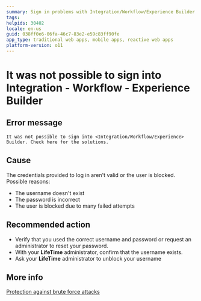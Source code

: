```yaml
---
summary: Sign in problems with Integration/Workflow/Experience Builder
tags:
helpids: 30402
locale: en-us
guid: 038ff0e6-06fa-46c7-83e2-e59c83ff90fe
app_type: traditional web apps, mobile apps, reactive web apps
platform-version: o11
---
```


# It was not possible to sign into Integration - Workflow - Experience Builder


## Error message

`It was not possible to sign into <Integration/Workflow/Experience> Builder. Check here for the solutions.`

## Cause

The credentials provided to log in aren't valid or the user is blocked. Possible reasons:

* The username doesn't exist
* The password is incorrect
* The user is blocked due to many failed attempts


## Recommended action

* Verify that you used the correct username and password or request an administrator to reset your password.
* With your **LifeTime** administrator, confirm that the username exists.
* Ask your **LifeTime** administrator to unblock your username

## More info
[Protection against brute force attacks](https://success.outsystems.com/Documentation/11_x_platform/Managing_the_Applications_Lifecycle/Secure_the_Applications/Protection_against_Brute_Force_Attacks#Unblocking_in_LifeTime_and_Service_Center)
